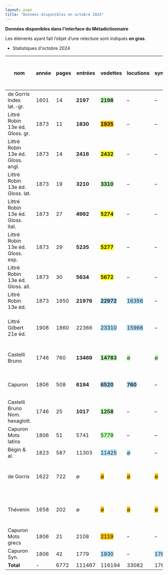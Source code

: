 ```yaml
---
layout: page
title: "Données disponibles en octobre 2024"
---
```


**Données disponibles dans l'interface du Métadictionnaire**

Les éléments ayant fait l’objet d’une relecture sont indiqués **en gras**.

- Statistiques d'octobre 2024

|nom|année|pages|entrées|vedettes|locutions|synonymes|renvois|<span style="background-color:#BAE4FE">trad fra</span>|<span style="background-color:#C2FEBA">trad lat</span>|<span style="background-color:#FFC000">trad grc</span>|<span style="background-color:#FFFF00">trad eng</span>|<span style="background-color:#FFFF00">trad deu</span>|<span style="background-color:#FFFF00">trad spa</span>|<span style="background-color:#FFFF00">trad ita</span>|<span style="background-color:#FED3BA">trad ara</span>|<span style="background-color:#FED3BA">trad heb & al.</span>|total traductions|version bêta sept 2022|version 1.0.0 avril 2024|en préparation au 1er octobre 2024|
|-|-|-|-|-|-|-|-|-|-|-|-|-|-|-|-|-|-|-|-|-|
|de Gorris Index lat.-gr.|1601|14|**2197**|<span style="background-color:#C2FEBA">**2198**</span>|–|–|–|–|–|<span style="background-color:#FFC000">**2556**</span>|–|–|–|–|–|–|2556|oui|oui|–|
|Littré Robin 13e éd. Gloss. gr.|1873|11|**1830**|<span style="background-color:#FFC000">**1935**</span>|–|–|–|<span style="background-color:#BAE4FE">**1888**</span>|–|–|–|–|–|–|–|–|1888|oui|oui|–|
|Littré Robin 13e éd. Gloss. angl.|1873|14|**2416**|<span style="background-color:#FFFF00">**2432**</span>|–|–|–|<span style="background-color:#BAE4FE">**2171**</span>|–|–|–|–|–|–|–|–|2172|oui|oui|–|
|Littré Robin 13e éd. Gloss. lat.|1873|19|**3210**|<span style="background-color:#C2FEBA">**3310**</span>|–|–|–|<span style="background-color:#BAE4FE">**3372**</span>|–|–|–|–|–|–|–|–|3372|oui|oui|–|
|Littré Robin 13e éd. Gloss. ital.|1873|27|**4992**|<span style="background-color:#FFFF00">**5274**</span>|–|–|–|<span style="background-color:#BAE4FE">**4847**</span>|–|–|–|–|–|–|–|–|4847|oui|oui|–|
|Littré Robin 13e éd. Gloss. esp.|1873|29|**5235**|<span style="background-color:#FFFF00">**5277**</span>|–|–|–|<span style="background-color:#BAE4FE">**5144**</span>|–|–|–|–|–|–|–|–|5144|oui|oui|–|
|Littré Robin 13e éd. Gloss. all.|1873|30|**5634**|<span style="background-color:#FFFF00">**5672**</span>|–|–|–|<span style="background-color:#BAE4FE">**5997**</span>|–|–|–|–|–|–|–|–|5997|oui|oui|–|
|Littré Robin 13e éd.|1873|1850|**21976**|<span style="background-color:#BAE4FE">**22972**</span>|<span style="background-color:#BAE4FE">16356</span>|–|<span style="background-color:#BAE4FE">22037</span>|–|<span style="background-color:#C2FEBA">8176</span>|<span style="background-color:#FFC000">**2492**</span>|<span style="background-color:#FFFF00">7888</span>|<span style="background-color:#FFFF00">9080</span>|<span style="background-color:#FFFF00">6570</span>|<span style="background-color:#FFFF00">7590</span>|–|–|41796|oui|oui|–|
|Littré Gilbert 21e éd.|1908|1860|22366|<span style="background-color:#BAE4FE">23310</span>|<span style="background-color:#BAE4FE">15966</span>|–| <span style="background-color:#BAE4FE">∅</span> |–|<span style="background-color:#C2FEBA">318</span>|<span style="background-color:#FFC000">**63**</span>|<span style="background-color:#FFFF00">215</span>|<span style="background-color:#FFFF00">300</span>|<span style="background-color:#FFFF00">193</span>|<span style="background-color:#FFFF00">222</span>|–|–|1311|oui|oui|N.B.: slt trad. nouvelles ds base de données|
|Castelli Bruno|1746|760|**13469**|<span style="background-color:#C2FEBA">**14783**</span>| <span style="background-color:#C2FEBA">∅</span> | <span style="background-color:#C2FEBA">∅</span> |<span style="background-color:#C2FEBA">2424</span>|–|–|<span style="background-color:#FFC000">**14181**</span>|–|–|–|–| |–|14112|oui|oui (slt ved trad renv)|déjà en xml, intérieur à baliser et à relire|
|Capuron|1806|508|**6194**|<span style="background-color:#BAE4FE">**6520**</span>|<span style="background-color:#BAE4FE">**760**</span>|–|<span style="background-color:#BAE4FE">**744**</span>|–|<span style="background-color:#C2FEBA">**5889**</span>|<span style="background-color:#FFC000">**759**</span>|–|–|–|–|–|–|6648|oui|oui (avant relecture)|relu, à intégrer à la base de données|
|Castelli Bruno Nom. hexaglott.|1746|25|**1017**|<span style="background-color:#C2FEBA">**1258**</span>|–|–|–|<span style="background-color:#BAE4FE">**1240**</span>|–|<span style="background-color:#FFC000">**1271**</span>|–|–|–|<span style="background-color:#FFFF00">**1234**</span>|<span style="background-color:#FED3BA">**2192**</span>|<span style="background-color:#FED3BA">**1562**</span>|7499|non|oui|–|
|Capuron Mots latins|1806|51|5741|<span style="background-color:#C2FEBA">5779</span>|–|–|–|<span style="background-color:#BAE4FE">5993</span>|–|–|–|–|–|–|–|–|5993|non|oui|à vérifier|
|Bégin & al.|1823|587|11303|<span style="background-color:#BAE4FE">11425</span>| <span style="background-color:#BAE4FE">∅</span> |–|<span style="background-color:#BAE4FE">1687</span>|–| <span style="background-color:#C2FEBA">∅</span> | <span style="background-color:#FFC000">∅</span> |–|–|–|–|–|–|–|non|oui (slt vedettes)|en cours de relecture|
|de Gorris|1622|722| ∅ | <span style="background-color:#FFC000">∅</span> | <span style="background-color:#FFC000">∅</span> | <span style="background-color:#FFC000">∅</span> | <span style="background-color:#FFC000">∅</span> |–| <span style="background-color:#C2FEBA">∅</span> |–|–|–|–|–|–|–|–|non|non|word relu (ved renv), à passer en xml et à vérifier|
|Thévenin|1658|202| ∅ | <span style="background-color:#FFC000">∅</span> | <span style="background-color:#FFC000">∅</span> | <span style="background-color:#FFC000">∅</span> | <span style="background-color:#FFC000">∅</span> | <span style="background-color:#BAE4FE">∅</span> | <span style="background-color:#C2FEBA">∅</span> |–|–|–|–|–|–|–|–|non|non|word balisé, à passer en xml et à relire|
|Capuron Mots grecs|1806|21|2108|<span style="background-color:#FFC000">2119</span>|–|–|–|<span style="background-color:#BAE4FE">2306</span>|–|–|–|–|–|–|–|–|2306|non|non|à vérifier|
|Capuron Syn.|1806|42|1779|<span style="background-color:#BAE4FE">1930</span>|–|<span style="background-color:#BAE4FE">1769</span>|<span style="background-color:#BAE4FE">26</span>|–|–|–|–|–|–|–|–|–|–|non|non|à relire|
|**Total**| - |6772|111467|116194|33082|1769|26918|32958|14383|21322|8103|9380|6763|9046|2192|1562|105641| - | - | - |
